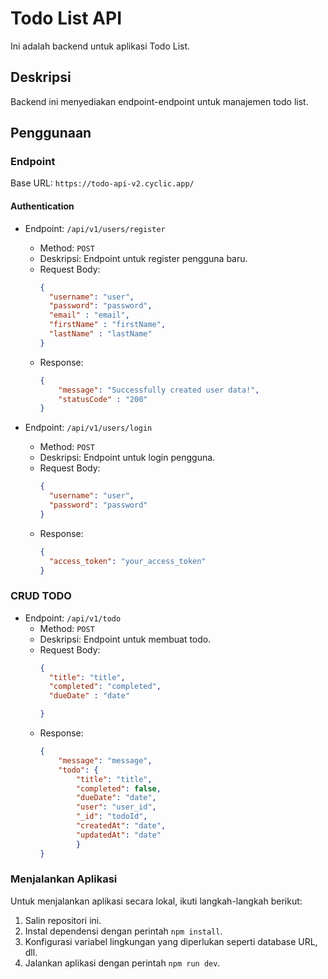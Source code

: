 # Todo List API

Ini adalah backend untuk aplikasi Todo List.

## Deskripsi

Backend ini menyediakan endpoint-endpoint untuk manajemen todo list.

## Penggunaan

### Endpoint

Base URL: `https://todo-api-v2.cyclic.app/`

#### Authentication

- Endpoint: `/api/v1/users/register`
  - Method: `POST`
  - Deskripsi: Endpoint untuk register pengguna baru.
  - Request Body:
    ```json
    {
      "username": "user",
      "password": "password",
      "email" : "email",
      "firstName" : "firstName",
      "lastName" : "lastName"
    }
    ```
  - Response:
    ```json
    {
        "message": "Successfully created user data!",
        "statusCode" : "200"
    }
    ```

- Endpoint: `/api/v1/users/login`
  - Method: `POST`
  - Deskripsi: Endpoint untuk login pengguna.
  - Request Body:
    ```json
    {
      "username": "user",
      "password": "password"
    }
    ```
  - Response:
    ```json
    {
      "access_token": "your_access_token"
    }
    ```

### CRUD TODO
- Endpoint: `/api/v1/todo`
  - Method: `POST`
  - Deskripsi: Endpoint untuk membuat todo.
  - Request Body:
    ```json
    {
      "title": "title",
      "completed": "completed",
      "dueDate" : "date"

    }
    ```
  - Response:
    ```json
    {
        "message": "message",
        "todo": {
            "title": "title",
            "completed": false,
            "dueDate": "date",
            "user": "user_id",
            "_id": "todoId",
            "createdAt": "date",
            "updatedAt": "date"
            }
    }
    ```


### Menjalankan Aplikasi

Untuk menjalankan aplikasi secara lokal, ikuti langkah-langkah berikut:

1. Salin repositori ini.
2. Instal dependensi dengan perintah `npm install`.
3. Konfigurasi variabel lingkungan yang diperlukan seperti database URL, dll.
4. Jalankan aplikasi dengan perintah `npm run dev`.


